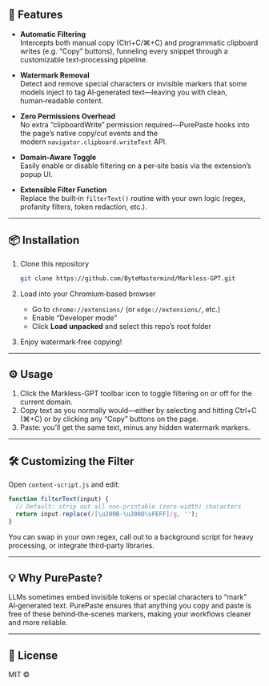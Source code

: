 ## 🚀 Features

- **Automatic Filtering**  
  Intercepts both manual copy (Ctrl+C/⌘+C) and programmatic clipboard writes (e.g. “Copy” buttons), funneling every snippet through a customizable text‑processing pipeline.

- **Watermark Removal**  
  Detect and remove special characters or invisible markers that some models inject to tag AI‑generated text—leaving you with clean, human‑readable content.

- **Zero Permissions Overhead**  
  No extra “clipboardWrite” permission required—PurePaste hooks into the page’s native copy/cut events and the modern `navigator.clipboard.writeText` API.

- **Domain‑Aware Toggle**  
  Easily enable or disable filtering on a per‑site basis via the extension’s popup UI.

- **Extensible Filter Function**  
  Replace the built‑in `filterText()` routine with your own logic (regex, profanity filters, token redaction, etc.).

---

## 📦 Installation

1. Clone this repository  
   ```bash
   git clone https://github.com/ByteMastermind/Markless-GPT.git
   ```

2. Load into your Chromium‑based browser  
   - Go to `chrome://extensions/` (or `edge://extensions/`, etc.)  
   - Enable “Developer mode”  
   - Click **Load unpacked** and select this repo’s root folder  

3. Enjoy watermark‑free copying!

---

## ⚙️ Usage

1. Click the Markless-GPT toolbar icon to toggle filtering on or off for the current domain.  
2. Copy text as you normally would—either by selecting and hitting Ctrl+C (⌘+C) or by clicking any “Copy” buttons on the page.  
3. Paste: you’ll get the same text, minus any hidden watermark markers.

---

## 🛠️ Customizing the Filter

Open `content-script.js` and edit:
```js
function filterText(input) {
  // Default: strip out all non‑printable (zero‑width) characters
  return input.replace(/[\u200B-\u200D\uFEFF]/g, '');
}
```
You can swap in your own regex, call out to a background script for heavy processing, or integrate third‑party libraries.

---

## 💡 Why PurePaste?

LLMs sometimes embed invisible tokens or special characters to “mark” AI‑generated text. PurePaste ensures that anything you copy and paste is free of these behind‑the‑scenes markers, making your workflows cleaner and more reliable.

---

## 📄 License

MIT © 
